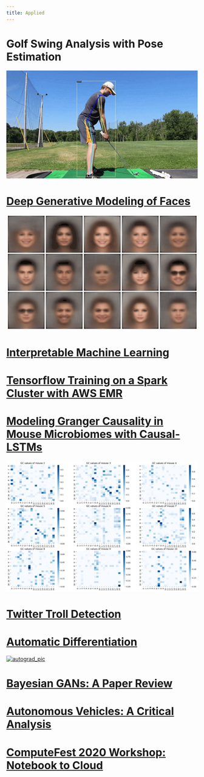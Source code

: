 ```yaml
---
title: Applied
---
```


# Golf Swing Analysis with Pose Estimation

![golf_kps](pics/golf_kps.gif)

# [Deep Generative Modeling of Faces](https://github.com/dylanrandle/deepgen)

[![deepgen_gif](pics/deepgen.gif)](https://github.com/dylanrandle/deepgen)

# [Interpretable Machine Learning](https://github.com/dylanrandle/pynterp)
# [Tensorflow Training on a Spark Cluster with AWS EMR](https://github.com/dylanrandle/spark-tensorflow)

# [Modeling Granger Causality in Mouse Microbiomes with Causal-LSTMs](https://github.com/dylanrandle/microbiome)

[![microbiome_pic](pics/microbiome_causality.png)](https://github.com/dylanrandle/microbiome)

# [Twitter Troll Detection](https://dylanrandle.github.io/troll_classification)
# [Automatic Differentiation](https://github.com/dylanrandle/autograd)

[![autograd_pic](https://github.com/dylanrandle/autograd/raw/master/docs/img/display.png)](https://github.com/dylanrandle/autograd)

# [Bayesian GANs: A Paper Review](bayesgan/bayesgan.html)
# [Autonomous Vehicles: A Critical Analysis](safe_avs/safe_avs.html)
# [ComputeFest 2020 Workshop: Notebook to Cloud](https://colab.research.google.com/drive/1HUxNsHqqTZ1FRuveu6SS6gr6lCVe6QqO)
